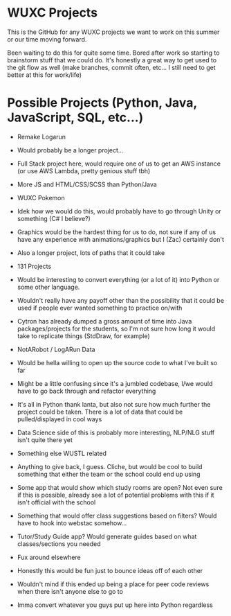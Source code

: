 # WUXC Projects

This is the GitHub for any WUXC projects we want to work on this summer or our time moving forward. 

Been waiting to do this for quite some time. Bored after work so starting to brainstorm stuff that we could do. It's honestly a great way to get used to the git flow as well (make branches, commit often, etc... I still need to get better at this for work/life)

# Possible Projects (Python, Java, JavaScript, SQL, etc...)

- Remake Logarun
 - Would probably be a longer project...
 - Full Stack project here, would require one of us to get an AWS instance (or use AWS Lambda, pretty genious stuff tbh)
 - More JS and HTML/CSS/SCSS than Python/Java

- WUXC Pokemon
 - Idek how we would do this, would probably have to go through Unity or something (C# I believe?)
 - Graphics would be the hardest thing for us to do, not sure if any of us have any experience with animations/graphics but I (Zac) certainly don't
 - Also a longer project, lots of paths that it could take

- 131 Projects
 - Would be interesting to convert everything (or a lot of it) into Python or some other language. 
 - Wouldn't really have any payoff other than the possibility that it could be used if people ever wanted something to practice on/with
 - Cytron has already dumped a gross amount of time into Java packages/projects for the students, so I'm not sure how long it would take to replicate things (StdDraw, for example)

- NotARobot / LogARun Data
 - Would be hella willing to open up the source code to what I've built so far
 - Might be a little confusing since it's a jumbled codebase, I/we would have to go back through and refactor everything
 - It's all in Python thank lanta, but also not sure how much further the project could be taken. There is a lot of data that could be pulled/displayed in cool ways
 - Data Science side of this is probably more interesting, NLP/NLG stuff isn't quite there yet

- Something else WUSTL related
 - Anything to give back, I guess. Cliche, but would be cool to build something that either the team or the school could end up using
 - Some app that would show which study rooms are open? Not even sure if this is possible, already see a lot of potential problems with this if it isn't official with the school
 - Something that would offer class suggestions based on filters? Would have to hook into webstac somehow...
 - Tutor/Study Guide app? Would generate guides based on what classes/sections you needed

- Fux around elsewhere
 - Honestly this would be fun just to bounce ideas off of each other
 - Wouldn't mind if this ended up being a place for peer code reviews when there isn't anyone else to go to
 - Imma convert whatever you guys put up here into Python regardless
